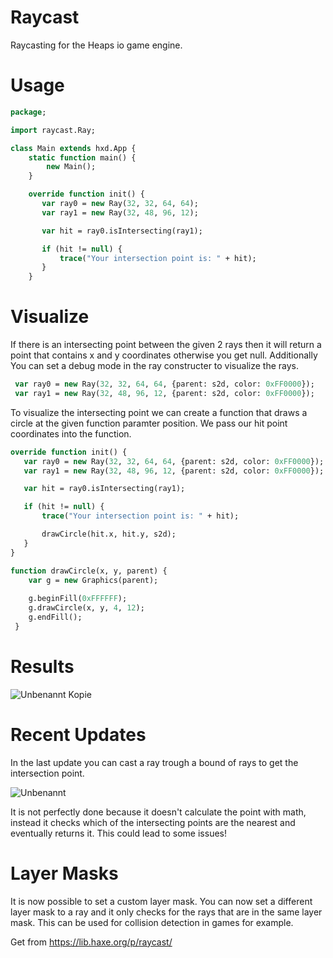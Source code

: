 # Raycast
Raycasting for the Heaps io game engine. 

# Usage

```haxe
package;

import raycast.Ray;

class Main extends hxd.App {
    static function main() {
        new Main();
    }

    override function init() {
       var ray0 = new Ray(32, 32, 64, 64);
       var ray1 = new Ray(32, 48, 96, 12);

       var hit = ray0.isIntersecting(ray1);

       if (hit != null) {
           trace("Your intersection point is: " + hit);
       }
    }
```

# Visualize

If there is an intersecting point between the given 2 rays then it will return a point that contains x and y coordinates otherwise you get null. Additionally You can set a debug mode in the ray constructer to visualize the rays.

```haxe
 var ray0 = new Ray(32, 32, 64, 64, {parent: s2d, color: 0xFF0000});
 var ray1 = new Ray(32, 48, 96, 12, {parent: s2d, color: 0xFF0000});
```
To visualize the intersecting point we can create a function that draws a circle at the given function paramter position. We pass our hit point coordinates into the function.

```haxe
override function init() {
   var ray0 = new Ray(32, 32, 64, 64, {parent: s2d, color: 0xFF0000});
   var ray1 = new Ray(32, 48, 96, 12, {parent: s2d, color: 0xFF0000});

   var hit = ray0.isIntersecting(ray1);

   if (hit != null) {
       trace("Your intersection point is: " + hit);

       drawCircle(hit.x, hit.y, s2d);
   }
}

function drawCircle(x, y, parent) {
    var g = new Graphics(parent);
        
    g.beginFill(0xFFFFFF);
    g.drawCircle(x, y, 4, 12);
    g.endFill();
 }
 ```
 
 # Results
 
 ![Unbenannt Kopie](https://user-images.githubusercontent.com/48133099/143768413-43219c36-8f9f-45d8-9196-0289ce9c9e9b.png)
 
 
 # Recent Updates
 
 In the last update you can cast a ray trough a bound of rays to get the intersection point.
 
 ![Unbenannt](https://user-images.githubusercontent.com/95177386/144710405-656831a6-9c09-47b1-98a5-52ecce804ac3.PNG)

It is not perfectly done because it doesn't calculate the point with math, instead it checks which of the intersecting points are the nearest and eventually returns it. This could lead to some issues!

# Layer Masks
It is now possible to set a custom layer mask. You can now set a different layer mask to a ray and it only checks for the rays that are in the same layer mask. This can be used for collision detection in games for example.


 
 
 
 Get from https://lib.haxe.org/p/raycast/
